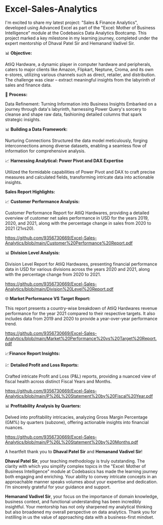 # Excel-Sales-Analytics

I'm excited to share my latest project: "Sales & Finance Analytics", developed using Advanced Excel as part of the "Excel: Mother of Business Intelligence" module at the Codebasics Data Analytics Bootcamp. This project marked a key milestone in my learning journey, completed under the expert mentorship of Dhaval Patel Sir and Hemanand Vadivel Sir.

📊 **Objective:**
 
 AtliQ Hardware, a dynamic player in computer hardware and peripherals, caters to major clients like Amazon, Flipkart, Neptune, Croma, and its own e-stores, utilizing various channels such as direct, retailer, and distribution. The challenge was clear – extract meaningful insights from the labyrinth of sales and finance data.

 
 🚀 **Process:**

 Data Refinement: Turning Information into Business Insights Embarked on a journey through data's labyrinth, harnessing Power Query's sorcery to cleanse and shape raw data, fashioning detailed columns that spark strategic insights.

 📊 **Building a Data Framework:**

 Nurturing Connections Structured the data model meticulously, forging interconnections among diverse datasets, enabling a seamless flow of information for comprehensive analysis.

 📈 **Harnessing Analytical: Power Pivot and DAX Expertise**

Utilized the formidable capabilities of Power Pivot and DAX to craft precise measures and calculated fields, transforming intricate data into actionable insights.

**Sales Report Highlights:**

📈 **Customer Performance Analysis:**

Customer Performance Report for AtliQ Hardwares, providing a detailed overview of customer net sales performance in USD for the years 2019, 2020, and 2021, along with the percentage change in sales from 2020 to 2021 (21vs20). 

https://github.com/9356730669/Excel-Sales-Analytics/blob/main/Customer%20Performance%20Report.pdf

📊 **Division Level Analysis:**

Division Level Report for AtliQ Hardwares, presenting financial performance data in USD for various divisions across the years 2020 and 2021, along with the percentage change from 2020 to 2021.

https://github.com/9356730669/Excel-Sales-Analytics/blob/main/Division%20Level%20Report.pdf

🌐 **Market Performance VS Target Report:**

This report presents a country-wise breakdown of AtliQ Hardwares revenue performance for the year 2021 compared to their respective targets. It also includes data from 2019 and 2020 to provide a year-over-year performance trend.

https://github.com/9356730669/Excel-Sales-Analytics/blob/main/Market%20Performance%20vs%20Target%20Report.pdf

📈**Finance Report Insights:**

💹 **Detailed Profit and Loss Reports:**

Crafted intricate Profit and Loss (P&L) reports, providing a nuanced view of fiscal health across distinct Fiscal Years and Months.

https://github.com/9356730669/Excel-Sales-Analytics/blob/main/P%26L%20Statement%20by%20Fiscal%20Year.pdf

📊 **Profitability Analysis by Quarters:**

Delved into profitability intricacies, analyzing Gross Margin Percentage (GM%) by quarters (subzone), offering actionable insights into financial nuances.

https://github.com/9356730669/Excel-Sales-Analytics/blob/main/P%26L%20Statement%20by%20Months.pdf

A heartfelt thank you to **Dhaval Patel Sir** and **Hemanand Vadivel Sir**!

**Dhaval Patel Sir**, your teaching methodology is truly outstanding. The clarity with which you simplify complex topics in the "Excel: Mother of Business Intelligence" module at Codebasics has made the learning journey both engaging and enriching. Your ability to convey intricate concepts in an approachable manner speaks volumes about your expertise and dedication. I’m sincerely grateful for your guidance and support.

**Hemanand Vadivel Sir**, your focus on the importance of domain knowledge, business context, and functional understanding has been incredibly insightful. Your mentorship has not only sharpened my analytical thinking but also broadened my overall perspective on data analytics. Thank you for instilling in us the value of approaching data with a business-first mindset.



